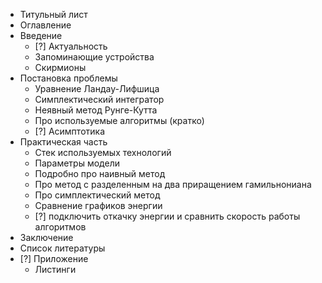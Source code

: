 - Титульный лист
- Оглавление
- Введение
    - [?] Актуальность
    - Запоминающие устройства
    - Скирмионы
- Постановка проблемы
    - Уравнение Ландау-Лифшица
    - Симплeктический интегратор
    - Неявный метод Рунге-Кутта
    - Про используемые алгоритмы (кратко)
    - [?] Асимптотика
- Практическая часть
    - Стек используемых технологий
    - Параметры модели
    - Подробно про наивный метод
    - Про метод с разделенным на два приращением гамильнониана
    - Про симплектический метод
    - Сравнение графиков энергии
    - [?] подключить откачку энергии и сравнить скорость работы алгоритмов
- Заключение
- Список литературы
- [?] Приложение
    - Листинги

